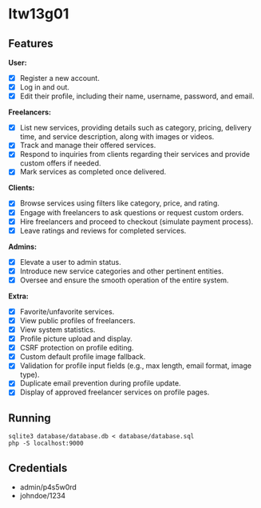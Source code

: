 # ltw13g01

## Features

**User:**
- [x] Register a new account.
- [x] Log in and out.
- [x] Edit their profile, including their name, username, password, and email.

**Freelancers:**
- [x] List new services, providing details such as category, pricing, delivery time, and service description, along with images or videos.
- [x] Track and manage their offered services.
- [x] Respond to inquiries from clients regarding their services and provide custom offers if needed.
- [x] Mark services as completed once delivered.

**Clients:**
- [x] Browse services using filters like category, price, and rating.
- [x] Engage with freelancers to ask questions or request custom orders.
- [x] Hire freelancers and proceed to checkout (simulate payment process).
- [x] Leave ratings and reviews for completed services.

**Admins:**
- [x] Elevate a user to admin status.
- [x] Introduce new service categories and other pertinent entities.
- [x] Oversee and ensure the smooth operation of the entire system.

**Extra:**
- [x] Favorite/unfavorite services.
- [x] View public profiles of freelancers.
- [x] View system statistics.
- [x] Profile picture upload and display.
- [x] CSRF protection on profile editing.
- [x] Custom default profile image fallback.
- [x] Validation for profile input fields (e.g., max length, email format, image type).
- [x] Duplicate email prevention during profile update.
- [x] Display of approved freelancer services on profile pages.

## Running

    sqlite3 database/database.db < database/database.sql
    php -S localhost:9000

## Credentials

- admin/p4s5w0rd
- johndoe/1234